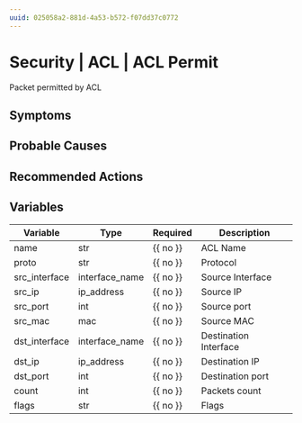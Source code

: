 ```yaml
---
uuid: 025058a2-881d-4a53-b572-f07dd37c0772
---
```

# Security | ACL | ACL Permit

Packet permitted by ACL

## Symptoms

## Probable Causes

## Recommended Actions

## Variables

Variable | Type | Required | Description
--- | --- | --- | ---
name | str | {{ no }} | ACL Name
proto | str | {{ no }} | Protocol
src_interface | interface_name | {{ no }} | Source Interface
src_ip | ip_address | {{ no }} | Source IP
src_port | int | {{ no }} | Source port
src_mac | mac | {{ no }} | Source MAC
dst_interface | interface_name | {{ no }} | Destination Interface
dst_ip | ip_address | {{ no }} | Destination IP
dst_port | int | {{ no }} | Destination port
count | int | {{ no }} | Packets count
flags | str | {{ no }} | Flags
